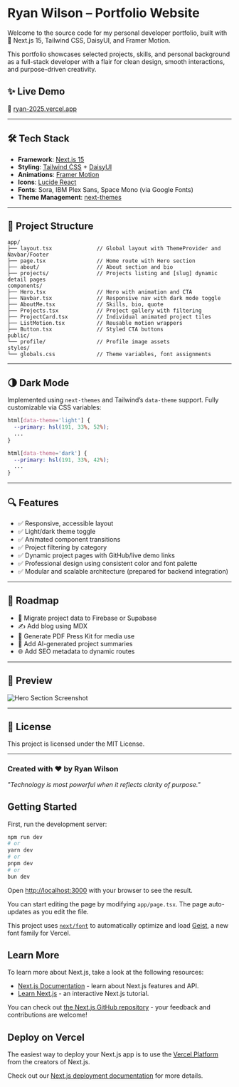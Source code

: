 # Ryan Wilson – Portfolio Website

Welcome to the source code for my personal developer portfolio, built with 💙 Next.js 15, Tailwind CSS, DaisyUI, and Framer Motion.

This portfolio showcases selected projects, skills, and personal background as a full-stack developer with a flair for clean design, smooth interactions, and purpose-driven creativity.

## ✨ Live Demo

🔗 [ryan-2025.vercel.app](https://ryan-2025.vercel.app)

---

## 🛠️ Tech Stack

* **Framework**: [Next.js 15](https://nextjs.org/)
* **Styling**: [Tailwind CSS](https://tailwindcss.com/) + [DaisyUI](https://daisyui.com/)
* **Animations**: [Framer Motion](https://www.framer.com/motion/)
* **Icons**: [Lucide React](https://lucide.dev/)
* **Fonts**: Sora, IBM Plex Sans, Space Mono (via Google Fonts)
* **Theme Management**: [next-themes](https://github.com/pacocoursey/next-themes)

---

## 📁 Project Structure

```
app/
├── layout.tsx              // Global layout with ThemeProvider and Navbar/Footer
├── page.tsx                // Home route with Hero section
├── about/                  // About section and bio
├── projects/               // Projects listing and [slug] dynamic detail pages
components/
├── Hero.tsx                // Hero with animation and CTA
├── Navbar.tsx              // Responsive nav with dark mode toggle
├── AboutMe.tsx             // Skills, bio, quote
├── Projects.tsx            // Project gallery with filtering
├── ProjectCard.tsx         // Individual animated project tiles
├── ListMotion.tsx          // Reusable motion wrappers
├── Button.tsx              // Styled CTA buttons
public/
└── profile/                // Profile image assets
styles/
└── globals.css             // Theme variables, font assignments
```

---

## 🌗 Dark Mode

Implemented using `next-themes` and Tailwind’s `data-theme` support. Fully customizable via CSS variables:

```css
html[data-theme='light'] {
  --primary: hsl(191, 33%, 52%);
  ...
}

html[data-theme='dark'] {
  --primary: hsl(191, 33%, 42%);
  ...
}
```

---

## 🔍 Features

* ✅ Responsive, accessible layout
* ✅ Light/dark theme toggle
* ✅ Animated component transitions
* ✅ Project filtering by category
* ✅ Dynamic project pages with GitHub/live demo links
* ✅ Professional design using consistent color and font palette
* ✅ Modular and scalable architecture (prepared for backend integration)

---

## 🚧 Roadmap

* 🔄 Migrate project data to Firebase or Supabase
* ✍️ Add blog using MDX
* 📃 Generate PDF Press Kit for media use
* 🧠 Add AI-generated project summaries
* 🌐 Add SEO metadata to dynamic routes

---

## 📸 Preview

![Hero Section Screenshot](https://ryan-2025.vercel.app/portfolioDark.png)


---

## 📄 License

This project is licensed under the MIT License.

---

### Created with ❤️ by Ryan Wilson

*"Technology is most powerful when it reflects clarity of purpose."*

## Getting Started

First, run the development server:

```bash
npm run dev
# or
yarn dev
# or
pnpm dev
# or
bun dev
```

Open [http://localhost:3000](http://localhost:3000) with your browser to see the result.

You can start editing the page by modifying `app/page.tsx`. The page auto-updates as you edit the file.

This project uses [`next/font`](https://nextjs.org/docs/app/building-your-application/optimizing/fonts) to automatically optimize and load [Geist](https://vercel.com/font), a new font family for Vercel.

## Learn More

To learn more about Next.js, take a look at the following resources:

- [Next.js Documentation](https://nextjs.org/docs) - learn about Next.js features and API.
- [Learn Next.js](https://nextjs.org/learn) - an interactive Next.js tutorial.

You can check out [the Next.js GitHub repository](https://github.com/vercel/next.js) - your feedback and contributions are welcome!

## Deploy on Vercel

The easiest way to deploy your Next.js app is to use the [Vercel Platform](https://vercel.com/new?utm_medium=default-template&filter=next.js&utm_source=create-next-app&utm_campaign=create-next-app-readme) from the creators of Next.js.

Check out our [Next.js deployment documentation](https://nextjs.org/docs/app/building-your-application/deploying) for more details.
